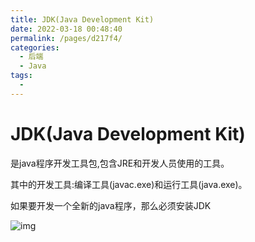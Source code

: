 ```yaml
---
title: JDK(Java Development Kit)
date: 2022-03-18 00:48:40
permalink: /pages/d217f4/
categories:
  - 后端
  - Java
tags:
  - 
---
```

# JDK(Java Development Kit)

是java程序开发工具包,包含JRE和开发人员使用的工具。

其中的开发工具:编译工具(javac.exe)和运行工具(java.exe)。

如果要开发一个全新的java程序，那么必须安装JDK

![img](https://cdn.jsdelivr.net/gh/Iekrwh/images/md-images/0cc3f4a15d3184391a98a7b1c58f6e5f_r-16326313544791.jpg)





